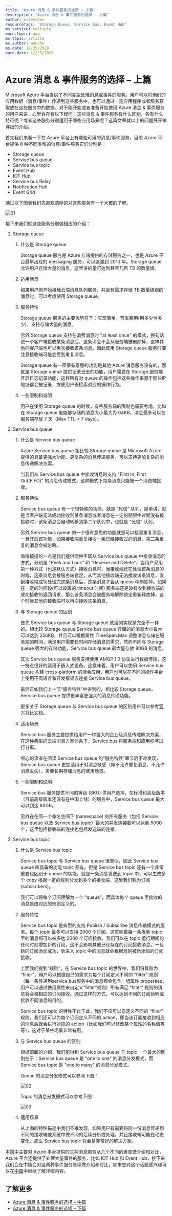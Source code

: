 ```yaml
---
title: "Azure 消息 & 事件服务的选择 – 上篇"
description: "Azure 消息 & 事件服务的选择 – 上篇"
author: mileychen
resourceTags: 'Storage Queue, Service Bus, Event Hub'
ms.service: multiple
wacn.topic: aog
ms.topic: article
ms.author: wenche
ms.date: 12/25/2018
wacn.date: 12/25/2018
---
```


# Azure 消息 & 事件服务的选择 – 上篇

Microsoft Azure 平台提供了不同类型处理消息或事件的服务。用户可以将他们的应用数据（消息/事件）传递到这些服务中，也可以通过一定应用程序或者服务获取放在这些服务中的数据。对于刚开始或者准备开始使用 Azure 消息 & 事件服务的用户来讲，心里会存有以下疑问：这些消息 & 事件服务有什么区别，各有什么特征呢？或者这些服务分别适用于哪些应用场景呢？这篇文章就以上的问题展开做详细的介绍。

首先我们来看一下在 Azure 平台上有哪些可用的消息/事件服务，目前 Azure 平台提供 8 种不同类型的消息/事件服务它们分别是：

* Storage queue
* Service bus queue
* Service bus topic
* Event Hub
* IOT Hub
* Service bus Relay
* Notification Hub
* Event Grid

通过以下图表我们先直观清晰的对这些服务有一个大概的了解。

![01](media/aog-internet-of-things-howto-select-message-event-service-part-1/01.png "01")

接下来我们就这些服务分别做相应的介绍：

1. Storage queue

    1. 什么是 Storage queue

        Storage queue 服务是 Azure 存储提供的存储服务之一，也是 Azure 平台最早出现的 messaging 服务，可以追溯到 2010 年。Storage queue 允许用户存储大量的消息，这里讲的量可达到甚至几百 TB 的数量级。

    2. 适用场景

        如果用户刚开始接触云端消息队列服务，并且有需求存储 TB 数量级别的消息时，可以考虑使用 Storage queue。

    3. 服务特性

        Storage queue 服务的主要优势在于：实现简单，节省费用(用多少付多少)，支持存储大量的消息。

        另外 Storage queue 支持在消费消息时 "at  least once" 的模式，换句话说一个客户端接收某条消息后，这条消息不会从服务端被删除掉，这样其他的客户端也可以再次接收该条消息。因此使用 Storage queue 服务时要注意接收端可能会受到重复消息。

        Storage queue 有一项很有意思的功能是其他 Azure 消息服务没有的，那就是 Storage queue 提供记录日志的功能，用户需要在 Storage 服务端开启日志记录功能，这样所有对 queue 的操作包括这些操作来源于那些IP地址都会被记录，方便用户去检索对应的操作行为。

    4. 一些限制和说明

        用户在使用 Storage queue 的时候，有些服务端的限制也需要考虑，比如在 Storage queue 里能够存储的消息大小最大为 64KB，消息最多可以在服务端存放 7 天（Max TTL = 7 days）。

2. Service bus queue

    1. 什么是 Service bus queue

        Azure Service bus queue 相比较 Storage queue 是 Microsoft Azure 提供的具备更强大功能、更复杂的消息传递服务，可以支持更加复杂的消息传递解决方案。

        当我们从 Service bus queue 中接收消息时支持 "First In, First Out(FIFO)" 的消息传递模式，这种模式下每条消息只能被一个消费端接收。

    2. 服务特性

        Service bus queue 有一个很特殊的功能，就是 “死信” 队列，简单讲，就是当客户端无法成功接收到某条消息或者消息在一定的期限中过期没有被接收时，该条消息会自动转移到第二个队列中，也就是 “死信” 队列。

        另外 Service bus queue 的一个很有意思的功能就是可以检测重复消息，一旦开启该功能，如果接收端重复接收一条已经接收过的消息，第二条重复的消息会被忽略。

        值得被提的一点是我们提供两种不同从 Service bus queue 中接收消息的方式，分别是 "Peek and Lock" 和 "Receive and Delete"，当用户采用第一种方式（也是默认方式）接收消息时，当接收端还在处理该条消息的时候，这条消息会被服务端锁定，从而其他接收端无法接收该条消息，直到接收端成功处理完这条消息后，这条消息才会从 queue 中删除掉。如果在一定的时间段(可以设置的 timeout 时间) 服务端还是没有收到接收端的成功接收的返回请求，那么该条消息会被服务端解除锁定重新释放掉，这个时候其他的接收端可以再次接收这条消息。

    3. 与 Storage queue 的区别

        首先 Service bus queue 与 Storage queue 底层的实现是完全不一样的。相比较 Storage queue,Service bus queue 存储的的消息大小最大可以达到 256KB，并且可以根据属性 TimeSpan.Max 调整消息存储在服务端的时间，满足用户需要长时间存储消息的需求，然而不同与 Storage queue 强大的存储功能，Service bus queue 最大能存放 80GB 的消息。

        其次 Service bus queue 服务支持使用 AMQP 1.0 协议进行数据传输，这一特点很好的适用于嵌入式设备。这意味着，用户可以使用 Service bus queue 构建 cross-platform 的混合应用，用户也可以在不同的操作平台上使用不同语言和开发框架去连接 Service bus queue。

        最后正如我们上一节“服务特性”中讲到的，相比较 Storage queue，Service bus queue 提供更丰富更强大的消息传递功能。

        更多关于 Storage queue 与 Service bus queue 的区别用户可以参考[官方对比文档](https://docs.microsoft.com/azure/service-bus-messaging/service-bus-azure-and-service-bus-queues-compared-contrasted)。

    4. 适用场景

        Service bus 服务主要提供给用户一种强大的企业级消息传递解决方案，在这种典型的云端消息方案体系下，Service bus 将服务端和应用程序进行分离。

        细心的读者在阅读 Service bus queue 的“服务特性”章节后不难发现，Service bus queue 更加适用于对消息敏感（即不允许重复消息、不允许消息丢失），需要长期存储消息的使用场景。

    5. 一些限制和说明

        Service bus 服务提供不同的等级 (SKU) 供用户选择，在标准和高级版本（目前高级版本还没有在中国上线）的服务中，Service bus queue 最大可以到达 80GB。

        另外在在同一个命名空间下 (namespace) 的所有服务（包括 Service bus queue 以及 Service bus topic）最大的并发连接数可以达到 5000 个，这里包括接收端的连接也包括发送端的连接。

3. Service bus topic

    1. 什么是 Service bus topic

        Service bus topic 与 Service bus queue 很类似，因此 Service bus queue 所具备的功能 topic 都有。但是 Service bus topic 还有一个非常重要也区别于 queue 的功能，就是一条消息发送到 topic 中，可以生成多个 copy 根据一定的规则分发到多个的接收端，这里我们称为订阅 (subscribers)。

        我们可以将每个订阅理解为一个 “queue”，而具体每个 queue 里接收的消息是由对应的规则定义的。

    2. 服务特性

        Service bus topic 是典型的支持 Publish / Subscribe 消息传输模式的服务。每个 topic 最多可以支持 2000 个订阅，这意味着每一条发到 topic 里的消息都可以被多达 2000 个订阅接收。我们可以在 topic 运行期间的任何时刻增加新的订阅，这不会影响其他已经存在的订阅接收消息，一旦新的订阅添加成功，新进入 topic 中的消息就会根据规则被新添加的订阅接收。

        上面我们提到“规则”，在 Service bus topic 的世界中，我们将其称为 “filter”，用户可以根据自己的需求为每个订阅定义不同的 “filter” 规则（每一条传递到service bus服务中的消息都会包含一组属性 properties，用户可以通过使用属性来自定义“filter”规则）所有满足 “filter” 规则的消息将会被相应的订阅接收。通过这样的方式，可以达到不同的订阅侦听或接收不同消息的目的。

        Service bus topic 的特性不止于此，我们不仅可以自定义不同的 “filter” 规则，我们还可以为每个订阅定义不同的 action，即当该订阅接收到相应的消息后就会执行对应的 action（比如我们可以修改某个属性的名称值等等），这对于某些场景非常有用。

    3. 与 Service bus queue 的区别

        根据前面的介绍，我们能得到 Service bus queue 与 topic 一个最大的区别在于：Service bus queue 是 "one to one" 的消息分发模式，而 Service bus topic 是 "one to many" 的消息分发模式。

        Queue 的消息分发模式可以参照下图：

        ![02](media/aog-internet-of-things-howto-select-message-event-service-part-1/02.png "02")

        Topic 的消息分发模式可以参考下图：

        ![03](media/aog-internet-of-things-howto-select-message-event-service-part-1/03.png "03")

    4. 适用场景

        从上面的特性描述中我们不难发现，如果用户有需要将同一份消息传递到不同的接收端或系统中做不同的后续分析或处理，并且接收端可能在动态变化，那么 Service bus topic 将会是非常好的解决方案。

本篇中主要对 Azure 平台提供的三种消息服务从几个不同的维度做介绍和对比，Azure 平台还提供了处理大量事件的服务，比如 IOT Hub 和 Event Hub，接下来我们会在中篇会对这两种事件服务继续做介绍和对比，如果您对这个话题感兴趣可以在[中篇](aog-internet-of-things-howto-select-message-event-service-part-2.md)中继续了解详细内容。

## 了解更多

* [Azure 消息 & 事件服务的选择 – 中篇](aog-internet-of-things-howto-select-message-event-service-part-2.md)
* [Azure 消息 & 事件服务的选择 – 下篇](aog-internet-of-things-howto-select-message-event-service-part-3.md)